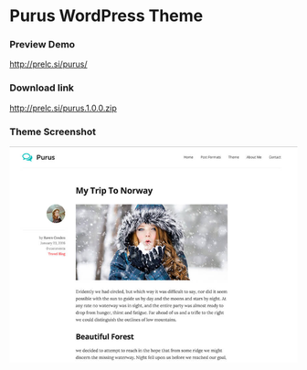 Purus WordPress Theme
===

### Preview Demo

http://prelc.si/purus/

### Download link

http://prelc.si/purus.1.0.0.zip

### Theme Screenshot

<img src="https://raw.githubusercontent.com/Prelc/Purus-WP/master/screenshot.jpg" alt="Purus WordPress Theme">
